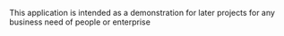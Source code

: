 This application is intended as a demonstration for later projects for any business need of people or enterprise
